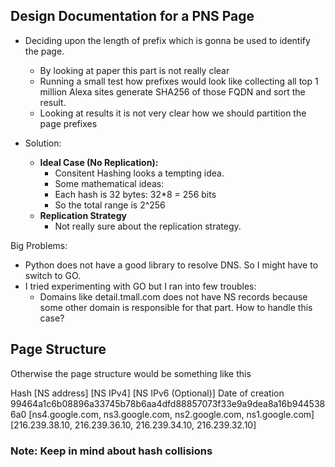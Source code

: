 ## Design Documentation for a PNS Page

- Deciding upon the length of prefix which is gonna be used to identify the page.
	- By looking at paper this part is not really clear
	- Running a small test how prefixes would look like collecting all top 1 million Alexa sites generate SHA256 of those FQDN and sort the result.
	- Looking at results it is not very clear how we should partition the page prefixes 

- Solution:
	- <b> Ideal Case (No Replication): </b>
		- Consitent Hashing looks a tempting idea.
		- Some mathematical ideas:
		- Each hash is 32 bytes: 32*8 = 256 bits
		- So the total range is 2^256
	- <b> Replication Strategy </b>
		- Not really sure about the replication strategy.

Big Problems:

- Python does not have a good library to resolve DNS. So I might have to switch to GO.
- I tried experimenting with GO but I ran into few troubles:
	- Domains like detail.tmall.com does not have NS records because some other domain is responsible for that part. How to handle this case?

## Page Structure

Otherwise the page structure would be something like this

Hash [NS address] [NS IPv4] [NS IPv6 (Optional)] Date of creation
99464a1c6b08896a33745b78b6aa4dfd88857073f33e9a9dea8a16b9445386a0 [ns4.google.com, ns3.google.com, ns2.google.com, ns1.google.com] [216.239.38.10, 216.239.36.10, 216.239.34.10, 216.239.32.10]		
### Note: Keep in mind about hash collisions